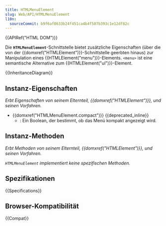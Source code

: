 ```yaml
---
title: HTMLMenuElement
slug: Web/API/HTMLMenuElement
l10n:
  sourceCommit: b9f6af8633b24f451ca4b4f507b393c1e12df82c
---
```


{{APIRef("HTML DOM")}}

Die **`HTMLMenuElement`**-Schnittstelle bietet zusätzliche Eigenschaften (über die von der {{domxref("HTMLElement")}}-Schnittstelle geerbten hinaus) zur Manipulation eines {{HTMLElement("menu")}}-Elements.
`<menu>` ist eine semantische Alternative zum {{HTMLElement("ul")}}-Element.

{{InheritanceDiagram}}

## Instanz-Eigenschaften

_Erbt Eigenschaften von seinem Elternteil, {{domxref("HTMLElement")}}, und seinen Vorfahren._

- {{domxref("HTMLMenuElement.compact")}} {{deprecated_inline}}
  - : Ein Boolean, der bestimmt, ob das Menü kompakt angezeigt wird.

## Instanz-Methoden

_Erbt Methoden von seinem Elternteil, {{domxref("HTMLElement")}}, und seinen Vorfahren._

_`HTMLMenuElement` implementiert keine spezifischen Methoden._

## Spezifikationen

{{Specifications}}

## Browser-Kompatibilität

{{Compat}}
